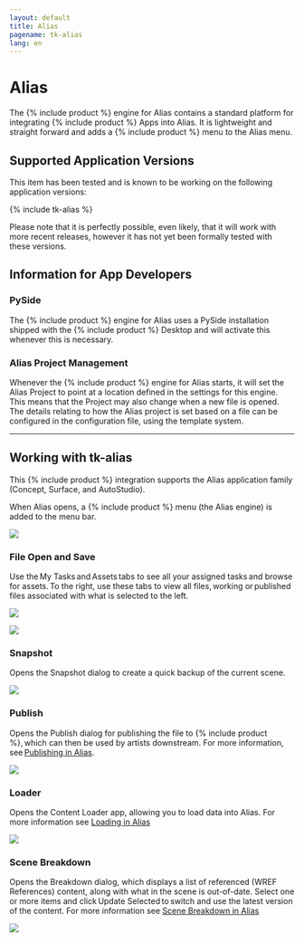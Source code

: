 ```yaml
---
layout: default
title: Alias
pagename: tk-alias
lang: en
---
```


# Alias

The {% include product %} engine for Alias contains a standard platform for integrating {% include product %} Apps into Alias. It is lightweight and straight forward and adds a {% include product %} menu to the Alias menu.

## Supported Application Versions

This item has been tested and is known to be working on the following application versions: 

{% include tk-alias %}

Please note that it is perfectly possible, even likely, that it will work with more recent releases, however it has not yet been formally tested with these versions.

## Information for App Developers
    
### PySide

The {% include product %} engine for Alias uses a PySide installation shipped with the {% include product %} Desktop and will activate this whenever this is necessary. 

### Alias Project Management

Whenever the {% include product %} engine for Alias starts, it will set the Alias Project to point at a location defined in the settings for this engine. This means that the Project may also change when a new file is opened. The details relating to how the Alias project is set based on a file can be configured in the configuration file, using the template system.

***

## Working with tk-alias

This {% include product %} integration supports the Alias application family (Concept, Surface, and AutoStudio).

When Alias opens, a {% include product %} menu (the Alias engine) is added to the menu bar.

![](https://help.autodesk.com/cloudhelp/2020/ENU/Alias-Shotgun/images/ShotgunOtherApps.png)


### File Open and Save

Use the My Tasks and Assets tabs to see all your assigned tasks and browse for assets. To the right, use these tabs to view all files, working or published files associated with what is selected to the left.

![](https://help.autodesk.com/cloudhelp/2020/ENU/Alias-Shotgun/images/ShotgunFileOpen.png)

![](https://help.autodesk.com/cloudhelp/2020/ENU/Alias-Shotgun/images/ShotgunFileSave.png)


### Snapshot

Opens the Snapshot dialog to create a quick backup of the current scene. 

![](https://help.autodesk.com/cloudhelp/2020/ENU/Alias-Shotgun/images/ShotgunSnapshot.png)


### Publish

Opens the Publish dialog for publishing the file to {% include product %}, which can then be used by artists downstream. For more information, see [Publishing in Alias](https://github.com/shotgunsoftware/tk-alias/wiki/Publishing). 

![](https://help.autodesk.com/cloudhelp/2020/ENU/Alias-Shotgun/images/ShotgunPublish.png)


### Loader

Opens the Content Loader app, allowing you to load data into Alias. For more information see [Loading in Alias](https://github.com/shotgunsoftware/tk-alias/wiki/Loading)

![](https://help.autodesk.com/cloudhelp/2020/ENU/Alias-Shotgun/images/ShotgunLoader.png)

### Scene Breakdown

Opens the Breakdown dialog, which displays a list of referenced (WREF References) content, along with what in the scene is out-of-date. Select one or more items and click Update Selected to switch and use the latest version of the content. For more information see [Scene Breakdown in Alias](https://github.com/shotgunsoftware/tk-alias/wiki/Scene-Breakdown)

![](https://help.autodesk.com/cloudhelp/2020/ENU/Alias-Shotgun/images/ShotgunBreakdown.png)

